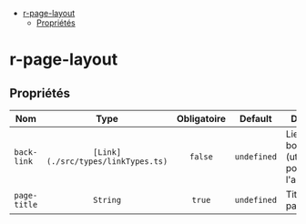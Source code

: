 - [r-page-layout](#r-page-layout)
  - [Propriétés](#propriétés)

# r-page-layout

## Propriétés

| Nom          |                Type                | Obligatoire |   Default   | Description                                                  |
| ------------ | :--------------------------------: | :---------: | :---------: | ------------------------------------------------------------ |
| `back-link`  | `[Link](./src/types/linkTypes.ts)` |   `false`   | `undefined` | Lien du bouton retour (utiliser `name` pour l'accessibilité) |
| `page-title` |              `String`              |   `true`    | `undefined` | Titre de la page                                             |
